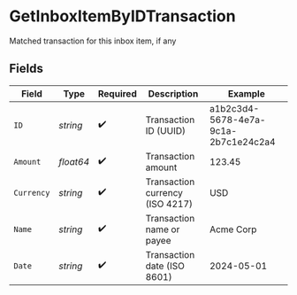 # GetInboxItemByIDTransaction

Matched transaction for this inbox item, if any


## Fields

| Field                                | Type                                 | Required                             | Description                          | Example                              |
| ------------------------------------ | ------------------------------------ | ------------------------------------ | ------------------------------------ | ------------------------------------ |
| `ID`                                 | *string*                             | :heavy_check_mark:                   | Transaction ID (UUID)                | a1b2c3d4-5678-4e7a-9c1a-2b7c1e24c2a4 |
| `Amount`                             | *float64*                            | :heavy_check_mark:                   | Transaction amount                   | 123.45                               |
| `Currency`                           | *string*                             | :heavy_check_mark:                   | Transaction currency (ISO 4217)      | USD                                  |
| `Name`                               | *string*                             | :heavy_check_mark:                   | Transaction name or payee            | Acme Corp                            |
| `Date`                               | *string*                             | :heavy_check_mark:                   | Transaction date (ISO 8601)          | 2024-05-01                           |